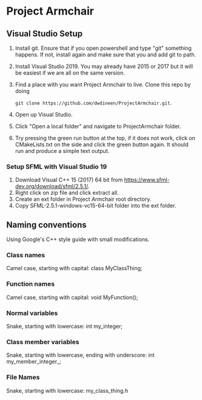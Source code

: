 # Project Armchair

## Visual Studio Setup

1. Install git. Ensure that if you open powershell and type "git" something happens. 
   If not, install again and make sure that you and add git to path.
2. Install Visual Studio 2019. You may already have 2015 or 2017 but it will be easiest if we
   are all on the same version.
3. Find a place with you want Project Armchair to live. Clone this repo by doing
   
   `git clone https://github.com/dwdineen/ProjectArmchair.git`.
4. Open up Visual Studio.
5. Click "Open a local folder" and navigate to ProjectArmchair folder.
6. Try pressing the green run button at the top, if it does not work, click on
   CMakeLists.txt on the side and click the green button again. It should run
   and produce a simple text output.

### Setup SFML with Visual Studio 19

1. Download Visual C++ 15 (2017) 64 bit from https://www.sfml-dev.org/download/sfml/2.5.1/.
2. Right click on zip file and click extract all.
3. Create an ext folder in Project Armchair root directory.
4. Copy SFML-2.5.1-windows-vc15-64-bit folder into the ext folder.

## Naming conventions

Using Google's C++ style guide with small modifications.

### Class names

Camel case, starting with capital: class MyClassThing;

### Function names

Camel case, starting with capital: void MyFunction();

### Normal variables

Snake, starting with lowercase: int my\_integer;

### Class member variables

Snake, starting with lowercase, ending with underscore: int my\_member\_integer\_;

### File Names

Snake, starting with lowercase: my\_class\_thing.h
